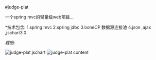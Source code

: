 #judge-plat

一个spring mvc的轻量级web项目...

*技术包含:
1.spring mvc
2.spring jdbc
3.boneCP 数据源连接池
4.json ,ajax ,jschart3.0

*截图:*

![judge-plat jschart](https://raw.github.com/luowei/simple-projects/master/judge-plat/doc/img/jschart_sample.png)
![judge-plat content](https://raw.github.com/luowei/simple-projects/master/judge-plat/doc/img/content.png)